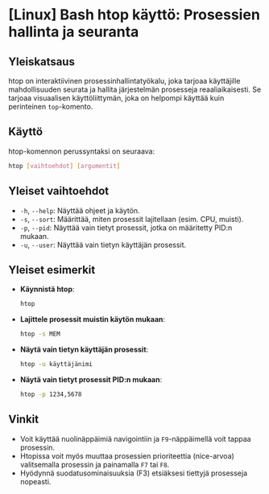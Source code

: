 # [Linux] Bash htop käyttö: Prosessien hallinta ja seuranta

## Yleiskatsaus
htop on interaktiivinen prosessinhallintatyökalu, joka tarjoaa käyttäjille mahdollisuuden seurata ja hallita järjestelmän prosesseja reaaliaikaisesti. Se tarjoaa visuaalisen käyttöliittymän, joka on helpompi käyttää kuin perinteinen `top`-komento.

## Käyttö
htop-komennon perussyntaksi on seuraava:

```bash
htop [vaihtoehdot] [argumentit]
```

## Yleiset vaihtoehdot
- `-h`, `--help`: Näyttää ohjeet ja käytön.
- `-s`, `--sort`: Määrittää, miten prosessit lajitellaan (esim. CPU, muisti).
- `-p`, `--pid`: Näyttää vain tietyt prosessit, jotka on määritetty PID:n mukaan.
- `-u`, `--user`: Näyttää vain tietyn käyttäjän prosessit.

## Yleiset esimerkit
- **Käynnistä htop**:
  ```bash
  htop
  ```

- **Lajittele prosessit muistin käytön mukaan**:
  ```bash
  htop -s MEM
  ```

- **Näytä vain tietyn käyttäjän prosessit**:
  ```bash
  htop -u käyttäjänimi
  ```

- **Näytä vain tietyt prosessit PID:n mukaan**:
  ```bash
  htop -p 1234,5678
  ```

## Vinkit
- Voit käyttää nuolinäppäimiä navigointiin ja `F9`-näppäimellä voit tappaa prosessin.
- Htopissa voit myös muuttaa prosessien prioriteettia (nice-arvoa) valitsemalla prosessin ja painamalla `F7` tai `F8`.
- Hyödynnä suodatusominaisuuksia (F3) etsiäksesi tiettyjä prosesseja nopeasti.